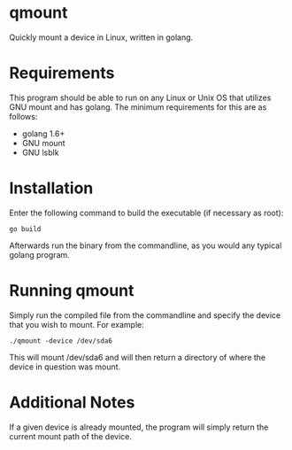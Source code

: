 # qmount

Quickly mount a device in Linux, written in golang.

# Requirements

This program should be able to run on any Linux or Unix OS that utilizes
GNU mount and has golang. The minimum requirements for this are as follows:

* golang 1.6+
* GNU mount
* GNU lsblk

# Installation

Enter the following command to build the executable (if necessary as root):

```
go build
```

Afterwards run the binary from the commandline, as you would any typical
golang program.

# Running qmount

Simply run the compiled file from the commandline and specify the device
that you wish to mount. For example:

```
./qmount -device /dev/sda6
```

This will mount /dev/sda6 and will then return a directory of where the
device in question was mount.

# Additional Notes

If a given device is already mounted, the program will simply return the
current mount path of the device.
